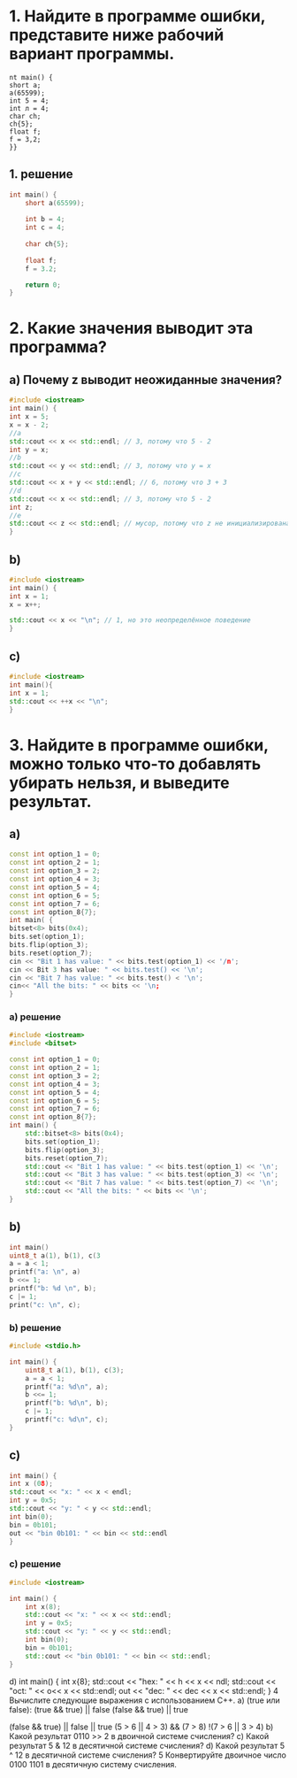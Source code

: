 
# 1. Найдите в программе ошибки, представите ниже рабочий вариант программы.
```ccpp
nt main() {
short a;
a(65599);
int 5 = 4;
int л = 4;
char ch;
ch{5};
float f;
f = 3,2;
}}
```
## 1. решение
```cpp
int main() {
    short a(65599);
    
    int b = 4;
    int c = 4;
    
    char ch{5};
    
    float f;
    f = 3.2;

    return 0;
}
```

# 2. Какие значения выводит эта программа?
## а) Почему z выводит неожиданные значения?
```cpp
#include <iostream>
int main() {
int x = 5;
x = x - 2;
//a
std::cout << x << std::endl; // 3, потому что 5 - 2
int y = x;
//b
std::cout << y << std::endl; // 3, потому что y = x
//c
std::cout << x + y << std::endl; // 6, потому что 3 + 3
//d
std::cout << x << std::endl; // 3, потому что 5 - 2
int z;
//e
std::cout << z << std::endl; // мусор, потому что z не инициализирована
}
```
## b)
```cpp
#include <iostream>
int main() {
int x = 1;
x = x++;

std::cout << x << "\n"; // 1, но это неопределённое поведение
}
```
## c)
```cpp
#include <iostream>
int main(){
int x = 1;
std::cout << ++x << "\n";
}
```
# 3. Найдите в программе ошибки, можно только что-то добавлять убирать нельзя, и выведите результат.
## a)
```cpp
const int option_1 = 0;
const int option_2 = 1;
const int option_3 = 2;
const int option_4 = 3;
const int option_5 = 4;
const int option_6 = 5;
const int option_7 = 6;
const int option_8{7};
int main( {
bitset<8> bits(0x4);
bits.set(option_1);
bits.flip(option_3);
bits.reset(option_7);
cin << "Bit 1 has value: " << bits.test(option_1) << '/n';
cin << Bit 3 has value: " << bits.test() << '\n';
cin << "Bit 7 has value: " << bits.test() < '\n';
cin<< "All the bits: " << bits << '\n;
}
```
### a) решение
```cpp
#include <iostream>
#include <bitset>

const int option_1 = 0;
const int option_2 = 1;
const int option_3 = 2;
const int option_4 = 3;
const int option_5 = 4;
const int option_6 = 5;
const int option_7 = 6;
const int option_8{7};
int main() {
    std::bitset<8> bits(0x4);
    bits.set(option_1);
    bits.flip(option_3);
    bits.reset(option_7);
    std::cout << "Bit 1 has value: " << bits.test(option_1) << '\n';
    std::cout << "Bit 3 has value: " << bits.test(option_3) << '\n';
    std::cout << "Bit 7 has value: " << bits.test(option_7) << '\n';
    std::cout << "All the bits: " << bits << '\n';
}
```

## b)
```cpp
int main()
uint8_t a(1), b(1), c(3
a = a < 1;
printf("a: \n", a)
b <<= 1;
printf("b: %d \n", b);
c |= 1;
print("c: \n", c);
```

### b) решение
```cpp
#include <stdio.h>

int main() {
    uint8_t a(1), b(1), c(3);
    a = a < 1;
    printf("a: %d\n", a);
    b <<= 1;
    printf("b: %d\n", b);
    c |= 1;
    printf("c: %d\n", c);
}
```

## c)
```cpp
int main() {
int x (08);
std::cout << "x: " << x < endl;
int y = 0x5;
std::cout << "y: " < y << std::endl;
int bin(0);
bin = 0b101;
out << "bin 0b101: " << bin << std::endl
}
```
### c) решение
```cpp
#include <iostream>

int main() {
    int x(8);
    std::cout << "x: " << x << std::endl;
    int y = 0x5;
    std::cout << "y: " << y << std::endl;
    int bin(0);
    bin = 0b101;
    std::cout << "bin 0b101: " << bin << std::endl;
}
```
d)
int main() {
int x{8};
std::cout << "hex: " << h << x << ndl;
std::cout << "oct: " << o<< x << std::endl;
out << "dec: " << dec << x << std::endl;
}
4 Вычислите следующие выражения c использованием С++.
a) (true или false):
(true && true) || false
(false && true) || true

(false && true) || false || true
(5 > 6 || 4 > 3) && (7 > 8)
!(7 > 6 || 3 > 4)
b) Какой результат 0110 >> 2 в двоичной системе счисления?
c) Какой результат 5 & 12 в десятичной системе счисления?
d) Какой результат 5 ^ 12 в десятичной системе счисления?
5 Конвертируйте двоичное число 0100 1101 в десятичную систему счисления.
